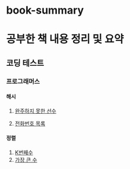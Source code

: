 # book-summary
# 공부한 책 내용 정리 및 요약
## 코딩 테스트

### 프로그래머스

#### 해시

1.   [완주하지 못한 선수](https://github.com/johyunkang/book-summary/blob/main/%EC%BD%94%EB%94%A9%ED%85%8C%EC%8A%A4%ED%8A%B8/programmers/%ED%95%B4%EC%8B%9C/%EC%99%84%EC%A3%BC%ED%95%98%EC%A7%80_%EB%AA%BB%ED%95%9C_%EC%84%A0%EC%88%98.md)

2.   [전화번호 목록](https://github.com/johyunkang/book-summary/blob/main/%EC%BD%94%EB%94%A9%ED%85%8C%EC%8A%A4%ED%8A%B8/programmers/%ED%95%B4%EC%8B%9C/%EC%A0%84%ED%99%94%EB%B2%88%ED%98%B8_%EB%AA%A9%EB%A1%9D.md)

#### 정렬

1.   [K번째수](https://github.com/johyunkang/book-summary/blob/main/%EC%BD%94%EB%94%A9%ED%85%8C%EC%8A%A4%ED%8A%B8/programmers/%EC%A0%95%EB%A0%AC/K%EB%B2%88%EC%A7%B8%EC%88%98.md)
2.   [가장 큰 수](https://github.com/johyunkang/book-summary/blob/main/%EC%BD%94%EB%94%A9%ED%85%8C%EC%8A%A4%ED%8A%B8/programmers/%EC%A0%95%EB%A0%AC/%EA%B0%80%EC%9E%A5_%ED%81%B0_%EC%88%98.md)


